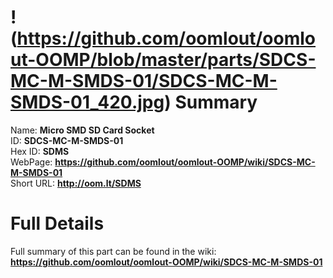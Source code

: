 
!(https://github.com/oomlout/oomlout-OOMP/blob/master/parts/SDCS-MC-M-SMDS-01/SDCS-MC-M-SMDS-01_420.jpg)
Summary
=================
  
Name: __Micro SMD SD Card Socket__    
ID: __SDCS-MC-M-SMDS-01__   
Hex ID: __SDMS__   
WebPage: __https://github.com/oomlout/oomlout-OOMP/wiki/SDCS-MC-M-SMDS-01__   
Short URL: __http://oom.lt/SDMS__   

Full Details
==========================
Full summary of this part can be found in the wiki:   
__https://github.com/oomlout/oomlout-OOMP/wiki/SDCS-MC-M-SMDS-01__    

